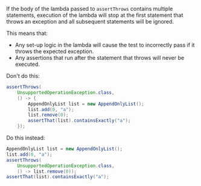 If the body of the lambda passed to `assertThrows` contains multiple statements,
execution of the lambda will stop at the first statement that throws an
exception and all subsequent statements will be ignored.

This means that:

*   Any set-up logic in the lambda will cause the test to incorrectly pass if it
    throws the expected exception.
*   Any assertions that run after the statement that throws will never be
    executed.

Don't do this:

```java {.bad}
assertThrows(
    UnsupportedOperationException.class,
    () -> {
        AppendOnlyList list = new AppendOnlyList();
        list.add(0, "a");
        list.remove(0);
        assertThat(list).containsExactly("a");
    });
```

Do this instead:

```java {.good}
AppendOnlyList list = new AppendOnlyList();
list.add(0, "a");
assertThrows(
    UnsupportedOperationException.class,
    () -> list.remove(0));
assertThat(list).containsExactly("a");
```
